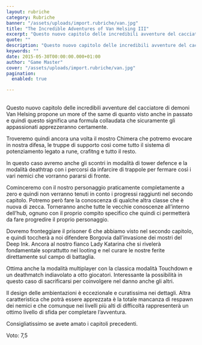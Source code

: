 ```yaml
---
layout: rubriche
category: Rubriche
banner: "/assets/uploads/import.rubriche/van.jpg"
title: "The Incredible Adventures of Van Helsing III"
excerpt: "Questo nuovo capitolo delle incredibili avventure del cacciatore di demoni Van Helsing propone un more of the same di quanto visto anche in passato e quindi questo significa una formula collaudata che sicuramente gli appassionati apprezzeranno certamente. Troveremo quindi ancora una volta il mostro Chimera che potremo evocare in nostra difesa, le truppe di supporto [&hellip"
quote: ""
description: "Questo nuovo capitolo delle incredibili avventure del cacciatore di demoni Van Helsing propone un more of the same di quanto visto anche in passato e quindi questo significa una formula collaudata che sicuramente gli appassionati apprezzeranno certamente. Troveremo quindi ancora una volta il mostro Chimera che potremo evocare in nostra difesa, le truppe di supporto [&hellip"
keywords: ""
date: 2015-05-30T00:00:00.000+01:00
author: "Game Master"
cover: "/assets/uploads/import.rubriche/van.jpg"
pagination:
  enabled: true

---
```


[](https://hotmc.com/wp-content/uploads/2015/05/van.jpg)  
Questo nuovo capitolo delle incredibili avventure del cacciatore di demoni Van Helsing propone un more of the same di quanto visto anche in passato e quindi questo significa una formula collaudata che sicuramente gli appassionati apprezzeranno certamente.

Troveremo quindi ancora una volta il mostro Chimera che potremo evocare in nostra difesa, le truppe di supporto così come tutto il sistema di potenziamento legato a rune, crafitng e tutto il resto.

In questo caso avremo anche gli scontri in modalità di tower defence e la modalità deathtrap con i percorsi da infarcire di trappole per fermare così i vari nemici che vorranno pararsi di fronte.

[](https://hotmc.com/wp-content/uploads/2015/05/van-2.jpg)

Cominceremo con il nostro personaggio praticamente completamente a zero e quindi non verranno tenuti in conto i progressi raggiunti nel secondo capitolo. Potremo però fare la conoscenza di qualche altra classe che è nuova di zecca. Torneranno anche tutte le vecchie conoscenze all’interno dell’hub, ognuno con il proprio compito specifico che quindi ci permetterà da fare progredire il proprio personaggio.

Dovremo fronteggiare il prisoner 6 che abbiamo visto nel secondo capitolo, e quindi toccherà a noi difendere Borgovia dall’invasione dei mostri del Deep Ink. Ancora al nostro fianco Lady Katarina che si rivelerà fondamentale soprattutto nel looting e nel curare le nostre ferite direttamente sul campo di battaglia.

Ottima anche la modalità multiplayer con la classica modalità Touchdown e un deathmatch indiavolato a otto giocatori. Interessante la possibilità in questo caso di sacrificarsi per coinvolgere nel danno anche gli altri.

Il design delle ambientazioni è eccezionale e curatissima nei dettagli. Altra caratteristica che potrà essere apprezzata è la totale mancanza di respawn dei nemici e che comunque nei livelli più alti di difficoltà rappresenterà un ottimo livello di sfida per completare l’avventura.

Consigliatissimo se avete amato i capitoli precedenti.

Voto: 7,5